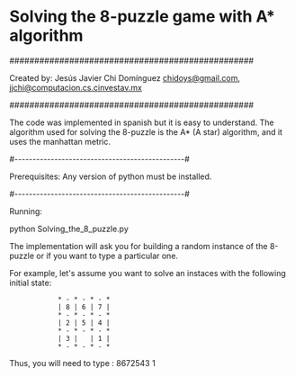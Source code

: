 # Solving the 8-puzzle game with A* algorithm


#################################################

  Created by:	Jesús Javier Chi Domínguez 
               <chidoys@gmail.com>,
               <jjchi@computacion.cs.cinvestav.mx>
               

#################################################

The code was implemented in spanish but it is easy 
to understand. The algorithm used for solving the 
8-puzzle is the A* (A star) algorithm, and it uses 
the manhattan metric.

#-----------------------------------------------#

Prerequisites:
Any version of python must be installed.

#-----------------------------------------------#

Running:

   python Solving_the_8_puzzle.py
   
   The implementation will ask you for building 
   a random instance of the 8-puzzle or if you 
   want to type a particular one.
   
   For example, let's assume you want to solve 
   an instaces with the following initial state:
   
                * - * - * - *
                | 8 | 6 | 7 |
                * - * - * - *
                | 2 | 5 | 4 |
                * - * - * - *
                | 3 |   | 1 |
                * - * - * - *
                
 Thus, you will need to type : 8672543 1

